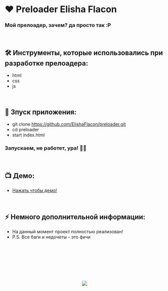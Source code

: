 <h1> 
     ❤️ Preloader Elisha Flacon
</h1>

<h3>
Мой прелоадер, зачем? да просто так :P
</h3>


</br>



<h2>
  🛠️ Инструменты, которые использовались при разработке прелоадера:
</h2>

- html
- css
- js



</br>



<h2>
  🚀 Зпуск приложения:
</h2>

- git clone https://github.com/ElishaFlacon/preloader.git
- cd preloader
- start index.html
<h3>
    Запускаем, не работет, ура! 🗿🚬
</h3>



</br>



<h2>
 📺 Демо:
</h2>

- <a href="https://elishaflacon.github.io/preloader/">Нажать чтобы демо!</a>



</br>



<h2>
⚡ Немного дополнительной информации:
</h2>

- На данный момент проект полностью реализован!
- P.S. Все баги и недочеты - это фичи



<br/>
<br/>
<br/>
<br/>
<br/>
<br/>



<p align="center">
  <img src="https://capsule-render.vercel.app/api?type=waving&color=d179b8&height=64&section=footer"/>
</p>
